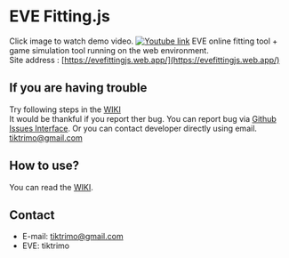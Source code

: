 # EVE Fitting.js
Click image to watch demo video.
[![Youtube link](https://github.com/tiktrimo/EVE-Fitting.js/blob/master/DOCS/Header.png?raw=true)](https://www.youtube.com/watch?v=nb4bgZtrxM4)
EVE online fitting tool + game simulation tool running on the web environment. <br>
Site address : [https://evefittingjs.web.app/](https://evefittingjs.web.app/)



## If you are having trouble
Try following steps in the [WIKI](https://github.com/tiktrimo/EVE-Fitting.js/wiki/Bug-&-Suggestion) <br>
It would be thankful if you report ther bug. You can report bug via [Github Issues Interface](https://github.com/tiktrimo/EVE-Fitting.js/issues).
Or you can contact developer directly using email. tiktrimo@gmail.com

## How to use?

You can read the [WIKI](https://github.com/tiktrimo/EVE-Fitting.js/wiki/Fitting).

## Contact

- E-mail: tiktrimo@gmail.com
- EVE: tiktrimo
